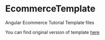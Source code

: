# EcommerceTemplate
Angular Ecommerce Tutorial Template files

You can find original version of template [here](https://www.freshdesignweb.com/ustora/)
